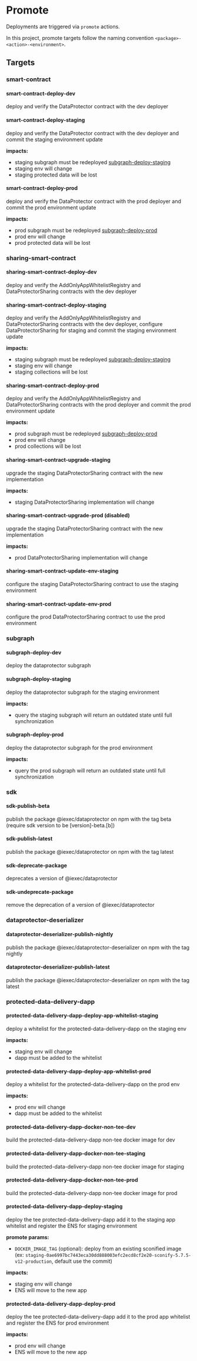 # Promote

Deployments are triggered via `promote` actions.

In this project, promote targets follow the naming convention `<package>-<action>-<environment>`.

## Targets

### smart-contract

#### smart-contract-deploy-dev

deploy and verify the DataProtector contract with the dev deployer

#### smart-contract-deploy-staging

deploy and verify the DataProtector contract with the dev deployer and commit the staging environment update

**impacts:**

- staging subgraph must be redeployed [subgraph-deploy-staging](#subgraph-deploy-staging)
- staging env will change
- staging protected data will be lost

#### smart-contract-deploy-prod

deploy and verify the DataProtector contract with the prod deployer and commit the prod environment update

**impacts:**

- prod subgraph must be redeployed [subgraph-deploy-prod](#subgraph-deploy-prod)
- prod env will change
- prod protected data will be lost

### sharing-smart-contract

#### sharing-smart-contract-deploy-dev

deploy and verify the AddOnlyAppWhitelistRegistry and DataProtectorSharing contracts with the dev deployer

#### sharing-smart-contract-deploy-staging

deploy and verify the AddOnlyAppWhitelistRegistry and DataProtectorSharing contracts with the dev deployer, configure DataProtectorSharing for staging and commit the staging environment update

**impacts:**

- staging subgraph must be redeployed [subgraph-deploy-staging](#subgraph-deploy-staging)
- staging env will change
- staging collections will be lost

#### sharing-smart-contract-deploy-prod

deploy and verify the AddOnlyAppWhitelistRegistry and DataProtectorSharing contracts with the prod deployer and commit the prod environment update

**impacts:**

- prod subgraph must be redeployed [subgraph-deploy-prod](#subgraph-deploy-prod)
- prod env will change
- prod collections will be lost

#### sharing-smart-contract-upgrade-staging

upgrade the staging DataProtectorSharing contract with the new implementation

**impacts:**

- staging DataProtectorSharing implementation will change

#### sharing-smart-contract-upgrade-prod (disabled)

upgrade the staging DataProtectorSharing contract with the new implementation

**impacts:**

- prod DataProtectorSharing implementation will change

#### sharing-smart-contract-update-env-staging

configure the staging DataProtectorSharing contract to use the staging environment

#### sharing-smart-contract-update-env-prod

configure the prod DataProtectorSharing contract to use the prod environment

### subgraph

#### subgraph-deploy-dev

deploy the dataprotector subgraph

#### subgraph-deploy-staging

deploy the dataprotector subgraph for the staging environment

**impacts:**

- query the staging subgraph will return an outdated state until full synchronization

#### subgraph-deploy-prod

deploy the dataprotector subgraph for the prod environment

**impacts:**

- query the prod subgraph will return an outdated state until full synchronization

### sdk

#### sdk-publish-beta

publish the package @iexec/dataprotector on npm with the tag beta (require sdk version to be [version]-beta.[b])

#### sdk-publish-latest

publish the package @iexec/dataprotector on npm with the tag latest

#### sdk-deprecate-package

deprecates a version of @iexec/dataprotector

#### sdk-undeprecate-package

remove the deprecation of a version of @iexec/dataprotector

### dataprotector-deserializer

#### dataprotector-deserializer-publish-nightly

publish the package @iexec/dataprotector-deserializer on npm with the tag nightly

#### dataprotector-deserializer-publish-latest

publish the package @iexec/dataprotector-deserializer on npm with the tag latest

### protected-data-delivery-dapp

#### protected-data-delivery-dapp-deploy-app-whitelist-staging

deploy a whitelist for the protected-data-delivery-dapp on the staging env

**impacts:**

- staging env will change
- dapp must be added to the whitelist

#### protected-data-delivery-dapp-deploy-app-whitelist-prod

deploy a whitelist for the protected-data-delivery-dapp on the prod env

**impacts:**

- prod env will change
- dapp must be added to the whitelist

#### protected-data-delivery-dapp-docker-non-tee-dev

build the protected-data-delivery-dapp non-tee docker image for dev

#### protected-data-delivery-dapp-docker-non-tee-staging

build the protected-data-delivery-dapp non-tee docker image for staging

#### protected-data-delivery-dapp-docker-non-tee-prod

build the protected-data-delivery-dapp non-tee docker image for prod

#### protected-data-delivery-dapp-deploy-staging

deploy the tee protected-data-delivery-dapp add it to the staging app whitelist and register the ENS for staging environment

**promote params:**

- `DOCKER_IMAGE_TAG` (optional): deploy from an existing sconified image (ex: `staging-0ae6997bc7443eca30dd888003efc2ecd8cf2e20-sconify-5.7.5-v12-production`, default use the commit)

**impacts:**

- staging env will change
- ENS will move to the new app

#### protected-data-delivery-dapp-deploy-prod

deploy the tee protected-data-delivery-dapp add it to the prod app whitelist and register the ENS for prod environment

**impacts:**

- prod env will change
- ENS will move to the new app
